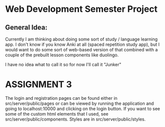 # Web Development Semester Project

## General Idea:
Currently I am thinking about doing some sort of study / language learning app. I don't know if you know Anki at all (spaced repetition study app), but I would want to do some sort of web-based version of that combined with a couple of the prebuilt lesson components like duolingo.

I have no idea what to call it so for now I'll call it "Junker"

# ASSIGNMENT 3
The login and registration pages can be found either in src/server/public/pages or can be viewed by running the application and going to localhost:10000 and clicking on the login button. If you want to see some of the custom html elements that I used, see src/server/public/components. Styles are in src/server/public/styles.
